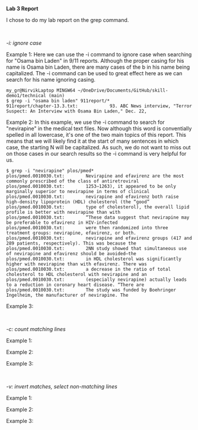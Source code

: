 __Lab 3 Report__

I chose to do my lab report on the grep command.

&nbsp;

*-i: ignore case*

Example 1: Here we can use the -i command to ignore case when searching for "Osama bin Laden" in 9/11 reports. Although the proper casing for his name is Osama bin Laden, there are many cases of the b in his name being capitalized. The -i command can be used to great effect here as we can search for his name ignoring casing. 

```
my_gr@NirvikLaptop MINGW64 ~/OneDrive/Documents/GitHub/skill-demo1/technical (main)
$ grep -i "osama bin laden" 911report/*
911report/chapter-13.3.txt:            93. ABC News interview, "Terror Suspect: An Interview with Osama Bin Laden," Dec. 22,
```


Example 2: In this example, we use the -i command to search for "nevirapine" in the medical text files. Now although this word is conventially spelled in all lowercase, it's one of the two main topics of this report. This means that we will likely find it at the start of many sentences in which case, the starting N will be capitalized. As such, we do not want to miss out on those cases in our search results so the -i command is very helpful for us. 

```
$ grep -i "nevirapine" plos/pmed*
plos/pmed.0010030.txt:        Nevirapine and efavirenz are the most commonly prescribed of the class of antiretroviral
plos/pmed.0010030.txt:        1253–1263), it appeared to be only marginally superior to nevirapine in terms of clinical
plos/pmed.0010030.txt:        nevirapine and efavirenz both raise high-density lipoprotein (HDL) cholesterol (the “good”
plos/pmed.0010030.txt:        type of cholesterol), the overall lipid profile is better with nevirapine than with    
plos/pmed.0010030.txt:        “These data suggest that nevirapine may be preferable to efavirenz in HIV-infected     
plos/pmed.0010030.txt:        were then randomized into three treatment groups: nevirapine, efavirenz, or both.      
plos/pmed.0010030.txt:        nevirapine and efavirenz groups (417 and 289 patients, respectively). This was because the
plos/pmed.0010030.txt:        2NN study showed that simultaneous use of nevirapine and efavirenz should be avoided—the
plos/pmed.0010030.txt:        in HDL cholesterol was significantly higher with nevirapine than with efavirenz. There was
plos/pmed.0010030.txt:        a decrease in the ratio of total cholesterol to HDL cholesterol with nevirapine and an 
plos/pmed.0010030.txt:        (especially nevirapine) actually leads to a reduction in coronary heart disease. “There are
plos/pmed.0010030.txt:        The study was funded by Boehringer Ingelheim, the manufacturer of nevirapine. The
```

Example 3:

&nbsp;

*-c: count matching lines*

Example 1:


Example 2:


Example 3:

&nbsp;

*-v: invert matches, select non-matching lines*

Example 1:


Example 2:


Example 3:

